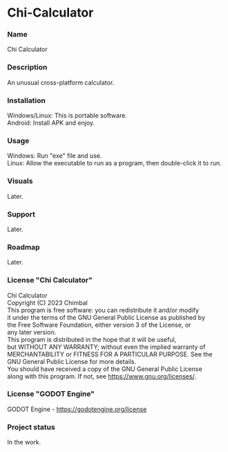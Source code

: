 # Chi-Calculator

### Name
Chi Calculator

### Description
An unusual cross-platform calculator.

### Installation
Windows/Linux: This is portable software.\
Android: Install APK and enjoy.

### Usage
Windows: Run "exe" file and use.\
Linux: Allow the executable to run as a program, then double-click it to run.

### Visuals
Later.

### Support
Later.

### Roadmap
Later.

### License "Chi Calculator"
Chi Calculator\
Copyright (C) 2023 Chimbal\
This program is free software: you can redistribute it and/or modify\
it under the terms of the GNU General Public License as published by\
the Free Software Foundation, either version 3 of the License, or\
any later version.\
This program is distributed in the hope that it will be useful,\
but WITHOUT ANY WARRANTY; without even the implied warranty of\
MERCHANTABILITY or FITNESS FOR A PARTICULAR PURPOSE.  See the\
GNU General Public License for more details.\
You should have received a copy of the GNU General Public License\
along with this program.  If not, see https://www.gnu.org/licenses/.

### License "GODOT Engine"
GODOT Engine - https://godotengine.org/license

### Project status
In the work.
